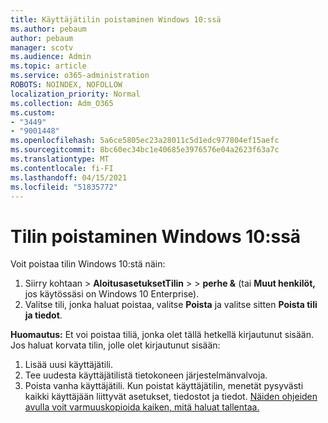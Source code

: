 ```yaml
---
title: Käyttäjätilin poistaminen Windows 10:ssä
ms.author: pebaum
author: pebaum
manager: scotv
ms.audience: Admin
ms.topic: article
ms.service: o365-administration
ROBOTS: NOINDEX, NOFOLLOW
localization_priority: Normal
ms.collection: Adm_O365
ms.custom:
- "3449"
- "9001448"
ms.openlocfilehash: 5a6ce5805ec23a28011c5d1edc977804ef15aefc
ms.sourcegitcommit: 8bc60ec34bc1e40685e3976576e04a2623f63a7c
ms.translationtype: MT
ms.contentlocale: fi-FI
ms.lasthandoff: 04/15/2021
ms.locfileid: "51835772"
---
```

# <a name="remove-an-account-in-windows-10"></a>Tilin poistaminen Windows 10:ssä

Voit poistaa tilin Windows 10:stä näin:

1. Siirry kohtaan  >  **AloitusasetuksetTilin**  >    >  **perhe &** (tai **Muut henkilöt,** jos käytössäsi on Windows 10 Enterprise).
2. Valitse tili, jonka haluat poistaa, valitse **Poista** ja valitse sitten **Poista tili ja tiedot**.
 
**Huomautus:** Et voi poistaa tiliä, jonka olet tällä hetkellä kirjautunut sisään.  Jos haluat korvata tilin, jolle olet kirjautunut sisään:

1. Lisää uusi käyttäjätili.
2. Tee uudesta käyttäjätilistä tietokoneen järjestelmänvalvoja.
3. Poista vanha käyttäjätili. Kun poistat käyttäjätilin, menetät pysyvästi kaikki käyttäjään liittyvät asetukset, tiedostot ja tiedot. [Näiden ohjeiden avulla voit varmuuskopioida kaiken, mitä haluat tallentaa.](https://support.microsoft.com/help/4027408/windows-10-backup-and-restore)